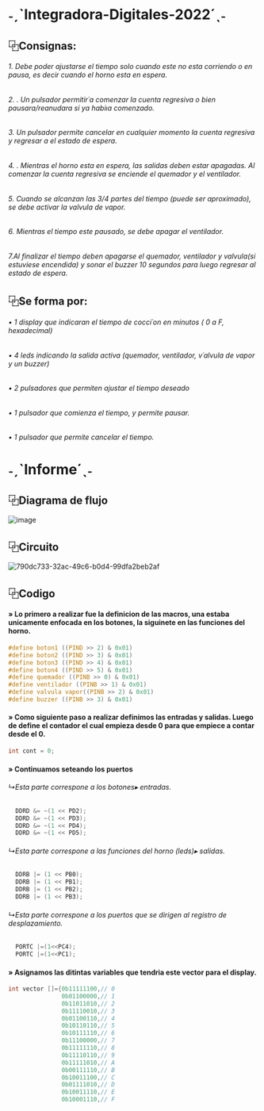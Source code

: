 
# ˗ˏˋIntegradora-Digitales-2022´ˎ˗
## ⿻Consignas:

 ###### 1. Debe poder ajustarse el tiempo solo cuando este no esta corriendo o en pausa, es decir cuando el horno esta en espera.
###### 2. . Un pulsador permitir´a comenzar la cuenta regresiva o bien pausara/reanudara si ya habiıa comenzado.
 ###### 3.  Un pulsador permite cancelar en cualquier momento la cuenta regresiva y regresar a el estado de espera.
######  4. . Mientras el horno esta en espera, las salidas deben estar apagadas. Al comenzar la cuenta regresiva se enciende el quemador y el ventilador.
 ###### 5. Cuando se alcanzan las 3/4 partes del tiempo (puede ser aproximado), se debe activar la valvula de vapor.

######  6. Mientras el tiempo este pausado, se debe apagar el ventilador.
######  7.Al finalizar el tiempo deben apagarse el quemador, ventilador y valvula(si estuviese encendida) y sonar el buzzer 10 segundos para luego regresar al estado de espera.


## ⿻Se forma por:   

  ###### • 1 display que indicaran el tiempo de cocci´on en minutos ( 0 a F, hexadecimal)
  ###### • 4 leds indicando la salida activa (quemador, ventilador, v´alvula de vapor y un buzzer)
  ###### • 2 pulsadores que permiten ajustar el tiempo deseado
  ###### • 1 pulsador que comienza el tiempo, y permite pausar.
  ###### • 1 pulsador que permite cancelar el tiempo.

  # ˗ˏˋInforme´ˎ˗

  ## ⿻Diagrama de flujo
![image](https://user-images.githubusercontent.com/111539493/203899804-1cbfed28-e07c-45df-b16d-ca8365496761.png)





  ## ⿻Circuito
![790dc733-32ac-49c6-b0d4-99dfa2beb2af](https://user-images.githubusercontent.com/111539493/203897726-f7d11b60-e14c-4e6a-ae2b-dc3e509c2f09.jpg)


## ⿻Codigo

#### » Lo primero a realizar fue la definicion de las macros, una estaba unicamente enfocada en los botones, la siguinete en las funciones del horno. 
```C
#define boton1 ((PIND >> 2) & 0x01)
#define boton2 ((PIND >> 3) & 0x01)
#define boton3 ((PIND >> 4) & 0x01)
#define boton4 ((PIND >> 5) & 0x01)
#define quemador ((PINB >> 0) & 0x01)
#define ventilador ((PINB >> 1) & 0x01)
#define valvula vapor((PINB >> 2) & 0x01)
#define buzzer ((PINB >> 3) & 0x01)
```

#### » Como siguiente paso a realizar definimos las entradas y salidas. Luego de define el contador el cual empieza desde 0 para que empiece a contar desde el 0.

```C
int cont = 0;
```
#### » Continuamos seteando los puertos 

###### ↳Esta parte correspone a los botones▸ entradas.

```C
  DDRD &= ~(1 << PD2);
  DDRD &= ~(1 << PD3);
  DDRD &= ~(1 << PD4);
  DDRD &= ~(1 << PD5);
```
###### ↳Esta parte correspone a las funciones del horno (leds)▸ salidas.

```C
  DDRB |= (1 << PB0); 
  DDRB |= (1 << PB1);
  DDRB |= (1 << PB2);
  DDRB |= (1 << PB3);
 ```
###### ↳Esta parte correspone a los puertos que se dirigen al registro de desplazamiento.

```C
  PORTC |=(1<<PC4);
  PORTC |=(1<<PC1);
```

#### » Asignamos las ditintas variables que tendria este vector para el display.
```C
int vector []={0b11111100,// 0
               0b01100000,// 1
               0b11011010,// 2
               0b11110010,// 3
               0b01100110,// 4
               0b10110110,// 5
               0b10111110,// 6
               0b11100000,// 7
               0b11111110,// 8
               0b11110110,// 9
               0b11111010,// A
               0b00111110,// B
               0b10011100,// C
               0b01111010,// D
               0b10011110,// E
               0b10001110,// F
 ```


